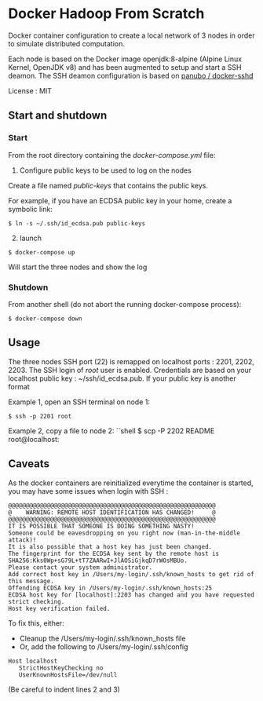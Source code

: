 # Docker Hadoop From Scratch

Docker container configuration to create a local network of 3 nodes in order to simulate distributed computation.

Each node is based on the Docker image openjdk:8-alpine (Alpine Linux Kernel, OpenJDK v8) and has been augmented to setup and start a SSH deamon. The SSH deamon configuration is based on [panubo / docker-sshd](https://github.com/panubo/docker-sshd)

License : MIT

## Start and shutdown

### Start

From the root directory containing the _docker-compose.yml_ file:

1. Configure public keys to be used to log on the nodes

Create a file named _public-keys_ that contains the public keys. 

For example, if you have an ECDSA public key in your home, create a symbolic link:

```shell
$ ln -s ~/.ssh/id_ecdsa.pub public-keys
```

2. launch 
```shell
$ docker-compose up
```

Will start the three nodes and show the log

### Shutdown 

From another shell (do not abort the running docker-compose process):

```shell
$ docker-compose down
```

## Usage

The three nodes SSH port (22) is remapped on localhost ports : 2201, 2202, 2203. The SSH login of _root_ user is enabled. Credentials are based on your localhost public key : ~/ssh/id_ecdsa.pub. If your public key is another format

Example 1, open an SSH terminal on node 1: 

```shell
$ ssh -p 2201 root
```

Example 2, copy a file to node 2:
``shell
$ scp -P 2202 README root@localhost:

## Caveats

As the docker containers are reinitialized everytime the container is started, you may have some issues when login with SSH :

```shell
@@@@@@@@@@@@@@@@@@@@@@@@@@@@@@@@@@@@@@@@@@@@@@@@@@@@@@@@@@@
@    WARNING: REMOTE HOST IDENTIFICATION HAS CHANGED!     @
@@@@@@@@@@@@@@@@@@@@@@@@@@@@@@@@@@@@@@@@@@@@@@@@@@@@@@@@@@@
IT IS POSSIBLE THAT SOMEONE IS DOING SOMETHING NASTY!
Someone could be eavesdropping on you right now (man-in-the-middle attack)!
It is also possible that a host key has just been changed.
The fingerprint for the ECDSA key sent by the remote host is
SHA256:Kks0Wp+sG79L+tT7ZAARwI+JlAOSiGjkqD7rWOsMBUo.
Please contact your system administrator.
Add correct host key in /Users/my-login/.ssh/known_hosts to get rid of this message.
Offending ECDSA key in /Users/my-login/.ssh/known_hosts:25
ECDSA host key for [localhost]:2203 has changed and you have requested strict checking.
Host key verification failed.
```

To fix this, either:
- Cleanup the /Users/my-login/.ssh/known_hosts file
- Or, add the following to /Users/my-login/.ssh/config

```shell
Host localhost
   StrictHostKeyChecking no
   UserKnownHostsFile=/dev/null
```

(Be careful to indent lines 2 and 3)